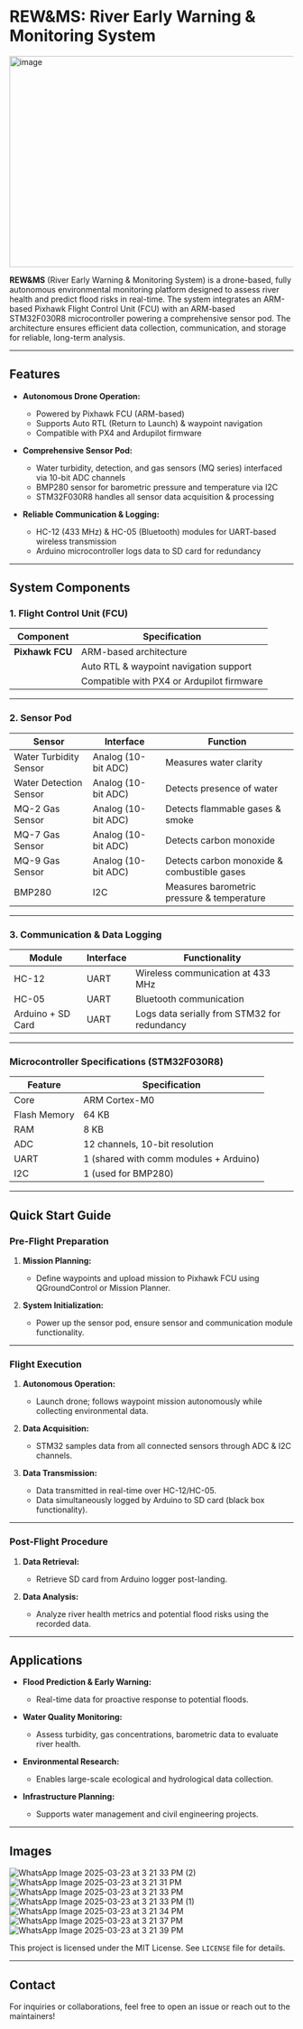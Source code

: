 # REW&MS: River Early Warning & Monitoring System

<img width="512" height="374" alt="image" src="https://github.com/user-attachments/assets/aa00ee3f-04f3-4efe-81b7-2f60550d1c6f" />



**REW&MS** (River Early Warning & Monitoring System) is a drone-based, fully autonomous environmental monitoring platform designed to assess river health and predict flood risks in real-time. The system integrates an ARM-based Pixhawk Flight Control Unit (FCU) with an ARM-based STM32F030R8 microcontroller powering a comprehensive sensor pod. The architecture ensures efficient data collection, communication, and storage for reliable, long-term analysis.

---

## Features

- **Autonomous Drone Operation:**
  - Powered by Pixhawk FCU (ARM-based)
  - Supports Auto RTL (Return to Launch) & waypoint navigation
  - Compatible with PX4 and Ardupilot firmware

- **Comprehensive Sensor Pod:**
  - Water turbidity, detection, and gas sensors (MQ series) interfaced via 10-bit ADC channels
  - BMP280 sensor for barometric pressure and temperature via I2C
  - STM32F030R8 handles all sensor data acquisition & processing

- **Reliable Communication & Logging:**
  - HC-12 (433 MHz) & HC-05 (Bluetooth) modules for UART-based wireless transmission
  - Arduino microcontroller logs data to SD card for redundancy

---

## System Components

### 1. Flight Control Unit (FCU)

| Component | Specification |
|----------|--------------|
| **Pixhawk FCU** | ARM-based architecture |
|              | Auto RTL & waypoint navigation support |
|              | Compatible with PX4 or Ardupilot firmware |

---

### 2. Sensor Pod

| Sensor                 | Interface              | Function                                          |
|----------------------|------------------------|---------------------------------------------------|
| Water Turbidity Sensor | Analog (10-bit ADC)    | Measures water clarity                             |
| Water Detection Sensor | Analog (10-bit ADC)    | Detects presence of water                         |
| MQ-2 Gas Sensor        | Analog (10-bit ADC)    | Detects flammable gases & smoke                   |
| MQ-7 Gas Sensor        | Analog (10-bit ADC)    | Detects carbon monoxide                           |
| MQ-9 Gas Sensor        | Analog (10-bit ADC)    | Detects carbon monoxide & combustible gases       |
| BMP280                 | I2C                    | Measures barometric pressure & temperature        |

---

### 3. Communication & Data Logging

| Module                | Interface | Functionality                                          |
|----------------------|----------|-------------------------------------------------------|
| HC-12                 | UART     | Wireless communication at 433 MHz                      |
| HC-05                 | UART     | Bluetooth communication                               |
| Arduino + SD Card     | UART     | Logs data serially from STM32 for redundancy           |

---

### Microcontroller Specifications (STM32F030R8)

| Feature          | Specification                   |
|------------------|----------------------------------|
| Core             | ARM Cortex-M0                   |
| Flash Memory     | 64 KB                           |
| RAM              | 8 KB                            |
| ADC              | 12 channels, 10-bit resolution  |
| UART             | 1 (shared with comm modules + Arduino) |
| I2C              | 1 (used for BMP280)             |

---

## Quick Start Guide

### Pre-Flight Preparation

1. **Mission Planning:**
   - Define waypoints and upload mission to Pixhawk FCU using QGroundControl or Mission Planner.

2. **System Initialization:**
   - Power up the sensor pod, ensure sensor and communication module functionality.

---

### Flight Execution

1. **Autonomous Operation:**
   - Launch drone; follows waypoint mission autonomously while collecting environmental data.

2. **Data Acquisition:**
   - STM32 samples data from all connected sensors through ADC & I2C channels.

3. **Data Transmission:**
   - Data transmitted in real-time over HC-12/HC-05.
   - Data simultaneously logged by Arduino to SD card (black box functionality).

---

### Post-Flight Procedure

1. **Data Retrieval:**
   - Retrieve SD card from Arduino logger post-landing.

2. **Data Analysis:**
   - Analyze river health metrics and potential flood risks using the recorded data.

---

## Applications

- **Flood Prediction & Early Warning:**
  - Real-time data for proactive response to potential floods.

- **Water Quality Monitoring:**
  - Assess turbidity, gas concentrations, barometric data to evaluate river health.

- **Environmental Research:**
  - Enables large-scale ecological and hydrological data collection.

- **Infrastructure Planning:**
  - Supports water management and civil engineering projects.

---

## Images

![WhatsApp Image 2025-03-23 at 3 21 33 PM (2)](https://github.com/user-attachments/assets/2b13958d-abf3-4156-a200-42c2cca565a3)
![WhatsApp Image 2025-03-23 at 3 21 31 PM](https://github.com/user-attachments/assets/40d34247-2e08-49d3-bf15-8fee57c04a97)
![WhatsApp Image 2025-03-23 at 3 21 33 PM](https://github.com/user-attachments/assets/2b80c17b-aed8-442d-8e4e-126b76aa4f86)
![WhatsApp Image 2025-03-23 at 3 21 33 PM (1)](https://github.com/user-attachments/assets/8408b56d-690c-4a64-8eed-c8c4302ffb99)
![WhatsApp Image 2025-03-23 at 3 21 34 PM](https://github.com/user-attachments/assets/c23837fe-4320-40f0-a8e6-c27c81bf6774)
![WhatsApp Image 2025-03-23 at 3 21 37 PM](https://github.com/user-attachments/assets/a9028501-8111-46d6-a37e-22dad1bc2e1b)
![WhatsApp Image 2025-03-23 at 3 21 39 PM](https://github.com/user-attachments/assets/8ea2778a-70dc-4b05-be1c-24ad7ad949ff)


This project is licensed under the MIT License. See `LICENSE` file for details.

---

## Contact

For inquiries or collaborations, feel free to open an issue or reach out to the maintainers!
